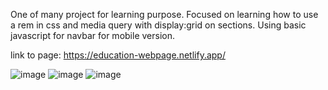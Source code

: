 One of many project for learning purpose.
Focused on learning how to use a rem in css and media query with display:grid on sections.
Using basic javascript for navbar for mobile version.

link to page: https://education-webpage.netlify.app/

![image](https://user-images.githubusercontent.com/93492863/187265450-4b4f0644-5bc9-4a48-9f1f-85c624f5ad60.png)
![image](https://user-images.githubusercontent.com/93492863/187265484-b9be0beb-6665-4b14-8a06-9cb23ae2a630.png)
![image](https://user-images.githubusercontent.com/93492863/187265511-199a6892-2b3d-4c97-ac27-502bd56c00b9.png)
